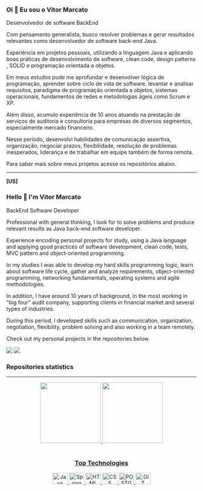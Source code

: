 ### Oi 👋  Eu sou o Vitor Marcato 

Desenvolvedor de software BackEnd

Com pensamento generalista, busco resolver problemas e gerar resultados relevantes como desenvolvedor de software back-end Java. 

Experiência em projetos pessoais, utilizando a linguagem Java e aplicando boas práticas de desenvolvimento de software, clean code, design patterns , SOLID e programação orientada a objetos.

Em meus estudos pude me aprofundar e desenvolver lógica de programação, aprender sobre ciclo de vida de software, levantar e analisar requisitos, paradigma de programação orientada a objetos, sistemas operacionais, fundamentos de redes e metodologias ágeis como Scrum e XP.

Além disso, acumulo experiência de 10 anos atuando na prestação de serviços de auditoria e consultoria para empresas de diversos segmentos, especialmente mercado financeiro. 

Nesse período, desenvolvi habilidades de comunicação assertiva, organização, negociar prazos, flexibilidade, resolução de problemas inesperados, liderança e de trabalhar em equipe também de forma remota.

Para saber mais sobre meus projetos acesse os repositórios abaixo.


---


**[US]**

### Hello 👋   I'm Vitor Marcato 


BackEnd Software Developer

Professional with general thinking, I look for to solve problems and produce relevant results as Java back-end software developer.

Experience encoding personal projects for study, using a Java language and applying good practices of software development, clean code, tests, MVC pattern and object-oriented programming.

In my studies I was able to develop my hard skills programming logic, learn about software life cycle, gather and analyze requirements, object-oriented programming, networking fundamentals, operating systems and agile methodologies.

In addition, I have around 10 years of background, in the most working in "big four" audit company, supporting clients in financial market and several types of industries.

During this period, I developed skills such as communication, organization, negotiation, flexibility, problem solving and also working in a team remotely.

Check out my personal projects in the repositories below.

<a href="https://www.linkedin.com/in/vitormarcato/" target="_blank"><img src="https://img.shields.io/badge/-LinkedIn-%230077B5?style=for-the-badge&logo=linkedin&logoColor=white" target="_blank"></a> 
<a href = "mailto:vitor.marcatof@gmail.com"><img src="https://img.shields.io/badge/-Gmail-%23333?style=for-the-badge&logo=gmail&logoColor=white" target="_blank"></a>



### Repositories statistics
---
<div align="center">
  <a href="https://github.com/vitormarcato">
  <img height="160em" src="https://github-readme-stats.vercel.app/api?username=vitormarcato&show_icons=true&theme=github_dark&include_all_commits=true&count_private=true"/>
  <img height="160em" src="https://github-readme-stats.vercel.app/api/top-langs/?username=vitormarcato&layout=compact&langs_count=7&theme=github_dark"/>  
</div>
  
<div align="center"><br>
 <h3>Top Technologies</h3>
<img alt="Java" height="30" width="40" src="https://cdn.jsdelivr.net/gh/devicons/devicon/icons/java/java-original-wordmark.svg"/>
<img alt="Spring" height="30" width="40" src="https://cdn.jsdelivr.net/gh/devicons/devicon/icons/spring/spring-original.svg" />
<img alt="HTML" height="30" width="40" src="https://cdn.jsdelivr.net/gh/devicons/devicon/icons/html5/html5-plain-wordmark.svg" />
<img alt="CSS" height="30" width="40" src="https://cdn.jsdelivr.net/gh/devicons/devicon/icons/css3/css3-plain-wordmark.svg" />
<img alt="POSTGRESQL" height="30" width="40" src="https://cdn.jsdelivr.net/gh/devicons/devicon/icons/postgresql/postgresql-plain-wordmark.svg" />
<img alt="GIT" height="30" width="40" src="https://cdn.jsdelivr.net/gh/devicons/devicon/icons/git/git-plain.svg" />
</div>
